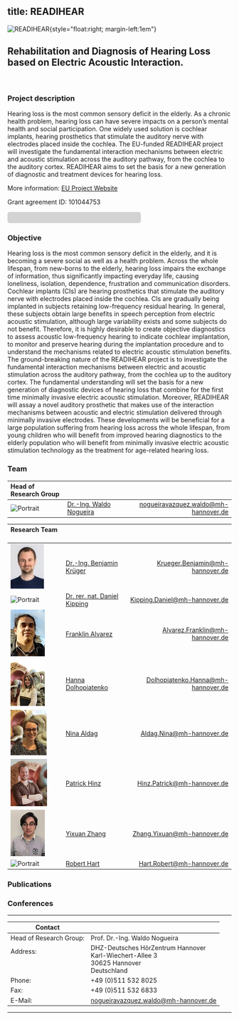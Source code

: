 title: READIHEAR
---

![READIHEAR](https://www.vianna.de/01_workgroups/nogueira/readihear/readihear.png){style="float:right; margin-left:1em"}

## Rehabilitation and Diagnosis of Hearing Loss based on Electric Acoustic Interaction. 
<br/>

### Project description

Hearing loss is the most common sensory deficit in the elderly. As a chronic health problem, hearing loss can have severe impacts on a person’s mental health and social participation. One widely used solution is cochlear implants, hearing prosthetics that stimulate the auditory nerve with electrodes placed inside the cochlea. The EU-funded READIHEAR project will investigate the fundamental interaction mechanisms between electric and acoustic stimulation across the auditory pathway, from the cochlea to the auditory cortex. READIHEAR aims to set the basis for a new generation of diagnostic and treatment devices for hearing loss.

More information: [EU Project Website](https://cordis.europa.eu/project/id/101044753)

Grant agreement ID: 101044753

<!---
<div style="width: 200px; height: 20px; background-color: lightgray; border-radius: 5px; overflow: hidden;">
  <div style="width: 50%; height: 100%; background-color: green;"></div>
</div>
--->

<div style="width: 300px; height: 25px; background-color: lightgray; border-radius: 5px; overflow: hidden; position: relative;">
  <div id="progress" style="width: 0%; height: 100%; background-color: #00b0f0; transition: width 0.5s;"></div>
</div>

<script>
  // Define start and end dates
  const startDate = new Date("2024-02-01"); // Change to your actual start date
  const endDate = new Date("2024-02-20");   // Change to your actual end date
  const currentDate = new Date();

  // Calculate progress percentage
  const totalDuration = endDate - startDate;
  const elapsedTime = currentDate - startDate;
  let progressPercentage = (elapsedTime / totalDuration) * 100;

  // Ensure percentage is within bounds (0-100)
  progressPercentage = Math.max(0, Math.min(progressPercentage, 100));

  // Update progress bar width
  document.getElementById("progress").style.width = progressPercentage + "%";
</script>


### Objective
Hearing loss is the most common sensory deficit in the elderly, and it is becoming a severe social as well as a health problem. Across the whole lifespan, from new-borns to the elderly, hearing loss impairs the exchange of information, thus significantly impacting everyday life, causing loneliness, isolation, dependence, frustration and communication disorders. Cochlear implants (CIs) are hearing prosthetics that stimulate the auditory nerve with electrodes placed inside the cochlea. CIs are gradually being implanted in subjects retaining low-frequency residual hearing. In general, these subjects obtain large benefits in speech perception from electric acoustic stimulation, although large variability exists and some subjects do not benefit. Therefore, it is highly desirable to create objective diagnostics to assess acoustic low-frequency hearing to indicate cochlear implantation, to monitor and preserve hearing during the implantation procedure and to understand the mechanisms related to electric acoustic stimulation benefits.
The ground-breaking nature of the READIHEAR project is to investigate the fundamental interaction mechanisms between electric and acoustic stimulation across the auditory pathway, from the cochlea up to the auditory cortex. The fundamental understanding will set the basis for a new generation of diagnostic devices of hearing loss that combine for the first time minimally invasive electric acoustic stimulation. Moreover, READIHEAR will assay a novel auditory prosthetic that makes use of the interaction mechanisms between acoustic and electric stimulation delivered through minimally invasive electrodes. These developments will be beneficial for a large population suffering from hearing loss across the whole lifespan, from young children who will benefit from improved hearing diagnostics to the elderly population who will benefit from minimally invasive electric acoustic stimulation technology as the treatment for age-related hearing loss.

### Team
| Head of Research Group | &nbsp; &nbsp; &nbsp; &nbsp; &nbsp; &nbsp; &nbsp; &nbsp; &nbsp; &nbsp; &nbsp; &nbsp; &nbsp; &nbsp; &nbsp; &nbsp; &nbsp; &nbsp; &nbsp; &nbsp; &nbsp; &nbsp; | &nbsp; &nbsp; &nbsp; &nbsp; &nbsp; &nbsp; &nbsp; &nbsp; &nbsp; &nbsp; &nbsp; &nbsp; &nbsp; &nbsp; &nbsp; &nbsp; &nbsp; &nbsp; &nbsp; &nbsp; &nbsp; &nbsp; &nbsp; &nbsp; &nbsp; &nbsp; &nbsp; &nbsp; &nbsp; &nbsp; &nbsp; &nbsp; &nbsp; &nbsp; &nbsp; |
| :----------------------------------- | :------------------------------------------------------------------------------------------------- | -------------------------------------: |
| ![Portrait](staff/Nogueiraklein.jpg) | [Dr.-Ing. Waldo Nogueira](https://vianna.de/01_workgroups/nogueira/staff/a_nogueira.html)          | <nogueiravazquez.waldo@mh-hannover.de> |

| Research Team &nbsp; &nbsp; &nbsp; &nbsp; &nbsp; &nbsp; &nbsp; &nbsp; | &nbsp; &nbsp; &nbsp; &nbsp; &nbsp; &nbsp; &nbsp; &nbsp; &nbsp; &nbsp; &nbsp; &nbsp; &nbsp; &nbsp; &nbsp; &nbsp; &nbsp; &nbsp; &nbsp; &nbsp; &nbsp; &nbsp; | &nbsp; &nbsp; &nbsp; &nbsp; &nbsp; &nbsp; &nbsp; &nbsp; &nbsp; &nbsp; &nbsp; &nbsp; &nbsp; &nbsp; &nbsp; &nbsp; &nbsp; &nbsp; &nbsp; &nbsp; &nbsp; &nbsp; &nbsp; &nbsp; &nbsp; &nbsp; &nbsp; &nbsp; &nbsp; &nbsp; &nbsp; &nbsp; &nbsp; &nbsp; &nbsp; |
| :----------------------------------- | :------------------------------------------------------------------------------------------------- | -------------------------------------: |
| ![Portrait](staff/Krueger6.jpg)      | [Dr.-Ing. Benjamin Krüger](https://www.vianna.de/01_workgroups/nogueira/staff/benjamin.html)       | <Krueger.Benjamin@mh-hannover.de>      |
| ![Portrait](staff/Alrutz.jpg)	       | [Dr. rer. nat. Daniel Kipping](https://vianna.uber.space/01_workgroups/nogueira/staff/daniel.html) | <Kipping.Daniel@mh-hannover.de>	       |
| ![Portrait](staff/franklin.jpg)	     | [Franklin Alvarez ](https://vianna.de/01_workgroups/nogueira/staff/franklin.html)                  | <Alvarez.Franklin@mh-hannover.de>	     |
| ![Portrait](staff/Hanna.jpeg)	       | [Hanna Dolhopiatenko](https://vianna.uber.space/01_workgroups/nogueira/staff/hanna.html)           | <Dolhopiatenko.Hanna@mh-hannover.de>   |
| ![Portrait](staff/Nina.jpg)	         | [Nina Aldag](https://vianna.uber.space/01_workgroups/nogueira/staff/nina.html)                     | <Aldag.Nina@mh-hannover.de>            |
| ![Portrait](staff/patrickSmall.jpg)	 | [Patrick Hinz](https://vianna.de/01_workgroups/nogueira/staff/patrick.html)	                      | <Hinz.Patrick@mh-hannover.de>          |
| ![Portrait](staff/zhang.jpg)      	 | [Yixuan Zhang](https://vianna.de/01_workgroups/nogueira/staff/zhang.html)	                        | <Zhang.Yixuan@mh-hannover.de>          |
| ![Portrait](staff/empty.jpg)	       | [Robert Hart](https://vianna.de/01_workgroups/nogueira/staff/hart.html)	                          | <Hart.Robert@mh-hannover.de>           |



### Publications


### Conferences

---

| Contact                 |                            |
| ------------------------|--------------------------- |
| Head of Research Group:<br>          | Prof. Dr.-Ing. Waldo Nogueira|
| Address: <br><br><br>   | DHZ-Deutsches HörZentrum Hannover<br> Karl-Wiechert-Allee 3 <br> 30625 Hannover <br> Deutschland |
| Phone:                  | +49 (0)511 532 8025 |
| Fax:                    | +49 (0)511 532 6833 |
| E-Mail:                 |<nogueiravazquez.waldo@mh-hannover.de>|


---


